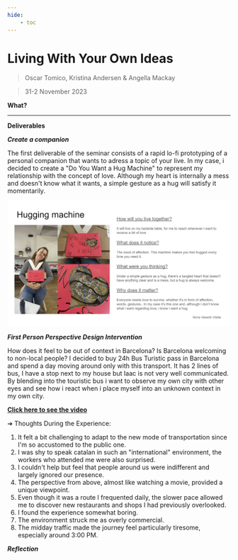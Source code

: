 ```yaml
---
hide:
    - toc
---
```


# Living With Your Own Ideas

> Oscar Tomico, Kristina Andersen & Angella Mackay

> 31-2 November 2023

**What?**



__________________
**Deliverables**

**_Create a companion_**

The first deliverable of the seminar consists of a rapid lo-fi prototyping of a personal companion that wants to adress a topic of your live.
In my case, i decided to create a "Do You Want a Hug Machine" to represent my relationship with the concept of love. Although my heart is internally a mess and doesn't know what it wants, a simple gesture as a hug will satisfy it momentarily.

![](../images/Living%20with%20your%20own%20ideas/Companion.png)

**_First Person Perspective Design Intervention_**

How does it feel to be out of context in Barcelona? Is Barcelona welcoming to non-local people? I decided to buy 24h Bus Turistic pass in Barcelona and spend a day moving around only with this transport. It has 2 lines of bus, I have a stop next to my house but Iaac is not very well communicated. By blending into the touristic bus i want to observe my own city with other eyes and see how i react when i place myself into an unknown context in my own city.

[**Click here to see the video**](https://vimeo.com/880621643?share=copy)

➔ Thoughts During the Experience:

1. It felt a bit challenging to adapt to the new mode of transportation since I'm so accustomed to the public one.
2. I was shy to speak catalan in such an "international" environment, the workers who attended me were also surprised.
3. I couldn't help but feel that people around us were indifferent and largely ignored our presence.
4. The perspective from above, almost like watching a movie, provided a unique viewpoint.
5. Even though it was a route I frequented daily, the slower pace allowed me to discover new restaurants and shops I had previously overlooked.
6. I found the experience somewhat boring.
7. The environment struck me as overly commercial.
8. The midday traffic made the journey feel particularly tiresome, especially around 3:00 PM.

**_Reflection_**

